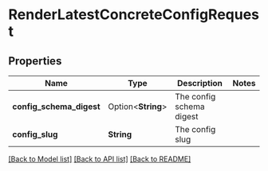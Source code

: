 # RenderLatestConcreteConfigRequest

## Properties

Name | Type | Description | Notes
------------ | ------------- | ------------- | -------------
**config_schema_digest** | Option<**String**> | The config schema digest | 
**config_slug** | **String** | The config slug | 

[[Back to Model list]](../README.md#documentation-for-models) [[Back to API list]](../README.md#documentation-for-api-endpoints) [[Back to README]](../README.md)


